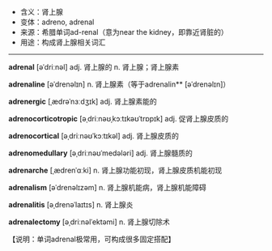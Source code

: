 - <span class="definition">含义：肾上腺</span>
- <span class="definition">变体：adreno, adrenal</span>
- <span class="definition">来源：希腊单词ad-renal（意为near the kidney，即靠近肾脏的）</span>
- <span class="definition">用途：构成肾上腺相关词汇</span>


---


<span class="vocabulary">**adrenal**</span> [əˈdriːnəl] adj. 肾上腺的 n. 肾上腺；肾上腺素

<span class="vocabulary">**adrenaline**</span> [əˈdrenəlɪn] n. 肾上腺素（等于adrenalin**</span> [əˈdrenəlɪn]）

<span class="vocabulary">**adrenergic**</span> [ˌædrəˈnɜːdʒɪk] adj. 肾上腺素能的

<span class="vocabulary">**adrenocorticotropic**</span> [әˌdriːnəʊˌkɔːtɪkəʊˈtrɒpɪk] adj. 促肾上腺皮质的

<span class="vocabulary">**adrenocortical**</span> [əˌdriːnəʊˈkɔːtɪkəl] adj. 肾上腺皮质的

<span class="vocabulary">**adrenomedullary**</span> [əˌdriːnəʊˈmedələri] adj. 肾上腺髓质的

<span class="vocabulary">**adrenarche**</span> [ˌædrenˈɑːki] n. 肾上腺功能初现，肾上腺皮质机能初现

<span class="vocabulary">**adrenalism**</span> [əˈdrenəlɪzəm] n. 肾上腺机能病，肾上腺机能障碍

<span class="vocabulary">**adrenalitis**</span> [əˌdrenəˈlaɪtɪs] n. 肾上腺炎

<span class="vocabulary">**adrenalectomy**</span> [əˌdriːnəlˈektəmi] n. 肾上腺切除术

【说明：单词adrenal极常用，可构成很多固定搭配】
